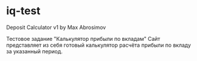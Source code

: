 # iq-test
Deposit Calculator v1 by Max Abrosimov

Тестовое задание "Калькулятор прибыли по вкладам"
Сайт представляет из себя готовый калькулятор расчёта прибыли по вкладу за указанный период.
